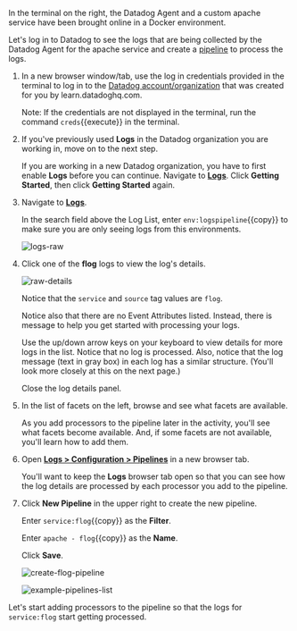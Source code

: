 In the terminal on the right, the Datadog Agent and a custom apache service have been brought online in a Docker environment. 

Let's log in to Datadog to see the logs that are being collected by the Datadog Agent for the apache service and create a <a href="https://docs.datadoghq.com/logs/processing/pipelines/" target="_blank">pipeline</a> to process the logs.

1. In a new browser window/tab, use the log in credentials provided in the terminal to log in to the <a href="https://app.datadoghq.com/account/login" target="_datadog">Datadog account/organization</a> that was created for you by learn.datadoghq.com.

    Note: If the credentials are not displayed in the terminal, run the command `creds`{{execute}} in the terminal.

2. If you've previously used **Logs** in the Datadog organization you are working in, move on to the next step. 

    If you are working in a new Datadog organization, you have to first enable **Logs** before you can continue. Navigate to <a href="https://app.datadoghq.com/logs" target="_datadog">**Logs**</a>. Click **Getting Started**, then click **Getting Started** again.

3. Navigate to <a href="https://app.datadoghq.com/logs" target="_datadog">**Logs**</a>.

    In the search field above the Log List, enter `env:logspipeline`{{copy}} to make sure you are only seeing logs from this environments. 

    ![logs-raw](logspipeline/assets/logs-raw2.png)

4. Click one of the **flog** logs to view the log's details.

    ![raw-details](logspipeline/assets/raw-details.png)

    Notice that the `service` and `source` tag values are `flog`. 

    Notice also that there are no Event Attributes listed. Instead, there is message to help you get started with processing your logs.

    Use the up/down arrow keys on your keyboard to view details for more logs in the list. Notice that no log is processed. Also, notice that the log message (text in gray box) in each log has a similar structure. (You'll look more closely at this on the next page.)
    
    Close the log details panel.

5. In the list of facets on the left, browse and see what facets are available. 

    As you add processors to the pipeline later in the activity, you'll see what facets become available. And, if some facets are not available, you'll learn how to add them. 

6. Open <a href="https://app.datadoghq.com/logs/pipelines" target="_blank">**Logs > Configuration > Pipelines**</a> in a new browser tab.

    You'll want to keep the **Logs** browser tab open so that you can see how the log details are processed by each processor you add to the pipeline.

7. Click **New Pipeline** in the upper right to create the new pipeline.

    Enter `service:flog`{{copy}} as the **Filter**.

    Enter `apache - flog`{{copy}} as the **Name**.

    Click **Save**.

    ![create-flog-pipeline](logspipeline/assets/create-flog-pipeline.png)

    ![example-pipelines-list](logspipeline/assets/example-pipelines-list.png)

Let's start adding processors to the pipeline so that the logs for `service:flog` start getting processed.